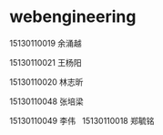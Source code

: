# webengineering
15130110019 余涌越

15130110021 王杨阳

15130110020 林志昕

15130110048 张培梁

15130110049 李伟
 
15130110018 郑毓铭
